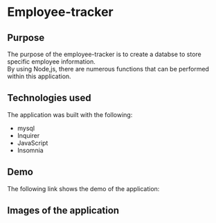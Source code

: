 # Employee-tracker
## Purpose
The purpose of the employee-tracker is to create a databse to store specific employee information.  
By using Node,js, there are numerous functions that can be performed within this application.
## Technologies used
The application was built with the following:
* mysql
* Inquirer
* JavaScript
* Insomnia
## Demo
The following link shows the demo of the application:
## Images of the application

